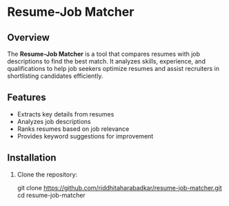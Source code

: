 # Resume-Job Matcher

##  Overview
The **Resume-Job Matcher** is a tool that compares resumes with job descriptions to find the best match. It analyzes skills, experience, and qualifications to help job seekers optimize resumes and assist recruiters in shortlisting candidates efficiently.

##  Features
- Extracts key details from resumes
- Analyzes job descriptions
- Ranks resumes based on job relevance
- Provides keyword suggestions for improvement

##  Installation
1. Clone the repository:

   git clone https://github.com/riddhitaharabadkar/resume-job-matcher.git
   cd resume-job-matcher
